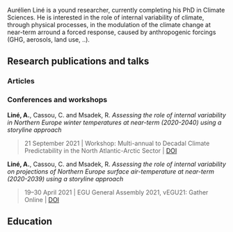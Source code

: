 Aurélien Liné is a yound researcher, currently completing his PhD in Climate Sciences.
He is interested in the role of internal variability of climate, through physical processes, in the modulation of the climate change at near-term arround a forced response, caused by anthropogenic forcings (GHG, aerosols, land use, ..).

## Research publications and talks

### Articles

### Conferences and workshops

**Liné, A.**, Cassou, C. and Msadek, R. *Assessing the role of internal variability in Northern Europe winter temperatures at near-term (2020-2040) using a storyline approach*
> 21 September 2021 | Workshop: Multi-annual to Decadal Climate Predictability in the North Atlantic-Arctic Sector | [DOI](doi:10.5281/ZENODO.5543500)

**Liné, A.**, Cassou, C. and Msadek, R. *Assessing the role of internal variability on projections of Northern Europe surface air-temperature at near-term (2020-2039) using a storyline approach*
> 19–30 April 2021 | EGU General Assembly 2021, vEGU21: Gather Online | [DOI](doi:10.5194/egusphere-egu21-15177)

## Education
